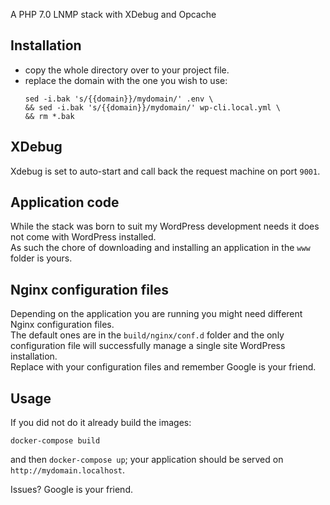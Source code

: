 A PHP 7.0 LNMP stack with XDebug and Opcache

## Installation
* copy the whole directory over to your project file.
* replace the domain with the one you wish to use:
	```shell
	sed -i.bak 's/{{domain}}/mydomain/' .env \
	&& sed -i.bak 's/{{domain}}/mydomain/' wp-cli.local.yml \
	&& rm *.bak
	```
## XDebug
Xdebug is set to auto-start and call back the request machine on port `9001`.

## Application code
While the stack was born to suit my WordPress development needs it does not come with WordPress installed.  
As such the chore of downloading and installing an application in the `www` folder is yours.

## Nginx configuration files
Depending on the application you are running you might need different Nginx configuration files.  
The default ones are in the `build/nginx/conf.d` folder and the only configuration file will successfully manage a single site WordPress installation.  
Replace with your configuration files and remember Google is your friend.

## Usage
If you did not do it already build the images:
```shell
docker-compose build
```

and then `docker-compose up`; your application should be served on `http://mydomain.localhost`.

Issues? Google is your friend.
